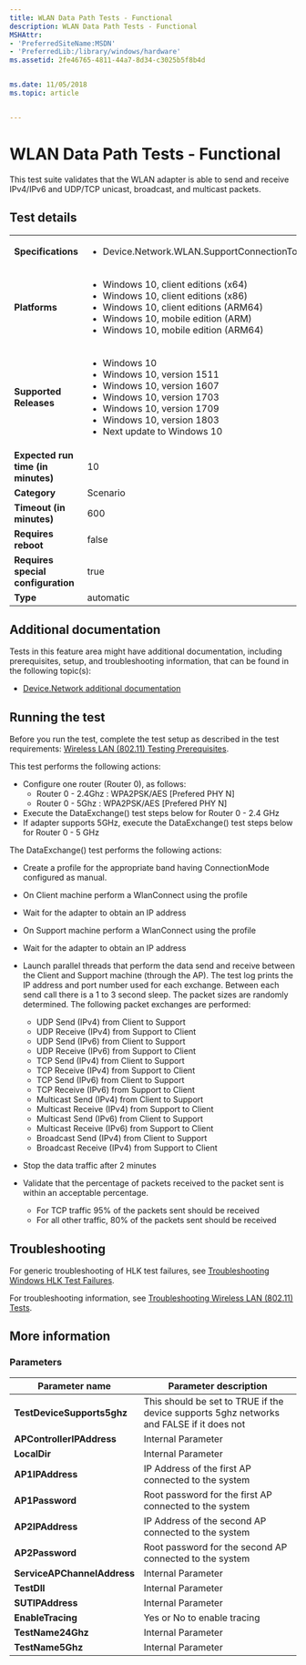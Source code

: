 ```yaml
---
title: WLAN Data Path Tests - Functional
description: WLAN Data Path Tests - Functional
MSHAttr:
- 'PreferredSiteName:MSDN'
- 'PreferredLib:/library/windows/hardware'
ms.assetid: 2fe46765-4811-44a7-8d34-c3025b5f8b4d


ms.date: 11/05/2018
ms.topic: article


---
```


# <span id="p_hlk_test.89be74cd-c2b7-41b2-adbe-344e09ce12e2"></span>WLAN Data Path Tests - Functional


This test suite validates that the WLAN adapter is able to send and receive IPv4/IPv6 and UDP/TCP unicast, broadcast, and multicast packets.

## Test details

|||
|---|---|
| **Specifications**  | <ul><li>Device.Network.WLAN.SupportConnectionToWiFiAP.ConnectionToWiFiAP</li></ul> |  
| **Platforms**   | <ul><li>Windows 10, client editions (x64)</li><li>Windows 10, client editions (x86)</li><li>Windows 10, client editions (ARM64)</li><li>Windows 10, mobile edition (ARM)</li><li>Windows 10, mobile edition (ARM64)</li></ul> |
| **Supported Releases** | <ul><li>Windows 10</li><li>Windows 10, version 1511</li><li>Windows 10, version 1607</li><li>Windows 10, version 1703</li><li>Windows 10, version 1709</li><li>Windows 10, version 1803</li><li>Next update to Windows 10</li></ul> |
|**Expected run time (in minutes)**| 10 |
|**Category**| Scenario |
|**Timeout (in minutes)**| 600 |
|**Requires reboot**| false |
|**Requires special configuration**| true |
|**Type**| automatic |



## <span id="Additional_documentation"></span><span id="additional_documentation"></span><span id="ADDITIONAL_DOCUMENTATION"></span>Additional documentation


Tests in this feature area might have additional documentation, including prerequisites, setup, and troubleshooting information, that can be found in the following topic(s):

-   [Device.Network additional documentation](device-network-additional-documentation.md)

## <span id="Running_the_test"></span><span id="running_the_test"></span><span id="RUNNING_THE_TEST"></span>Running the test


Before you run the test, complete the test setup as described in the test requirements: [Wireless LAN (802.11) Testing Prerequisites](wireless-lan--80211--testing-prerequisites.md).

This test performs the following actions:

-   Configure one router (Router 0), as follows:
    -   Router 0 - 2.4Ghz : WPA2PSK/AES \[Prefered PHY N\]
    -   Router 0 - 5Ghz : WPA2PSK/AES \[Prefered PHY N\]
-   Execute the DataExchange() test steps below for Router 0 - 2.4 GHz
-   If adapter supports 5GHz, execute the DataExchange() test steps below for Router 0 - 5 GHz

The DataExchange() test performs the following actions:

-   Create a profile for the appropriate band having ConnectionMode configured as manual.
-   On Client machine perform a WlanConnect using the profile
-   Wait for the adapter to obtain an IP address
-   On Support machine perform a WlanConnect using the profile
-   Wait for the adapter to obtain an IP address
-   Launch parallel threads that perform the data send and receive between the Client and Support machine (through the AP). The test log prints the IP address and port number used for each exchange. Between each send call there is a 1 to 3 second sleep. The packet sizes are randomly determined. The following packet exchanges are performed:

    -   UDP Send (IPv4) from Client to Support
    -   UDP Receive (IPv4) from Support to Client
    -   UDP Send (IPv6) from Client to Support
    -   UDP Receive (IPv6) from Support to Client
    -   TCP Send (IPv4) from Client to Support
    -   TCP Receive (IPv4) from Support to Client
    -   TCP Send (IPv6) from Client to Support
    -   TCP Receive (IPv6) from Support to Client
    -   Multicast Send (IPv4) from Client to Support
    -   Multicast Receive (IPv4) from Support to Client
    -   Multicast Send (IPv6) from Client to Support
    -   Multicast Receive (IPv6) from Support to Client
    -   Broadcast Send (IPv4) from Client to Support
    -   Broadcast Receive (IPv4) from Support to Client

-   Stop the data traffic after 2 minutes
-   Validate that the percentage of packets received to the packet sent is within an acceptable percentage.
    -   For TCP traffic 95% of the packets sent should be received
    -   For all other traffic, 80% of the packets sent should be received

## <span id="Troubleshooting"></span><span id="troubleshooting"></span><span id="TROUBLESHOOTING"></span>Troubleshooting


For generic troubleshooting of HLK test failures, see [Troubleshooting Windows HLK Test Failures](../user/troubleshooting-windows-hlk-test-failures.md).

For troubleshooting information, see [Troubleshooting Wireless LAN (802.11) Tests](troubleshooting-wireless-lan--80211--tests.md).

## <span id="More_information"></span><span id="more_information"></span><span id="MORE_INFORMATION"></span>More information


### <span id="Parameters"></span><span id="parameters"></span><span id="PARAMETERS"></span>Parameters

| Parameter name              | Parameter description                                                                    |
|-----------------------------|------------------------------------------------------------------------------------------|
| **TestDeviceSupports5ghz**  | This should be set to TRUE if the device supports 5ghz networks and FALSE if it does not |
| **APControllerIPAddress**   | Internal Parameter                                                                       |
| **LocalDir**                | Internal Parameter                                                                       |
| **AP1IPAddress**            | IP Address of the first AP connected to the system                                       |
| **AP1Password**             | Root password for the first AP connected to the system                                   |
| **AP2IPAddress**            | IP Address of the second AP connected to the system                                      |
| **AP2Password**             | Root password for the second AP connected to the system                                  |
| **ServiceAPChannelAddress** | Internal Parameter                                                                       |
| **TestDll**                 | Internal Parameter                                                                       |
| **SUTIPAddress**            | Internal Parameter                                                                       |
| **EnableTracing**           | Yes or No to enable tracing                                                              |
| **TestName24Ghz**           | Internal Parameter                                                                       |
| **TestName5Ghz**            | Internal Parameter                                                                       |












